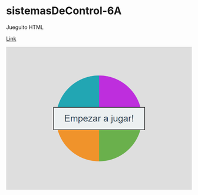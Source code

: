 # sistemasDeControl-6A
Jueguito HTML

[Link](https://salinatomass.github.io/sistemasDeControl-6A/)

![](game.png.png)

